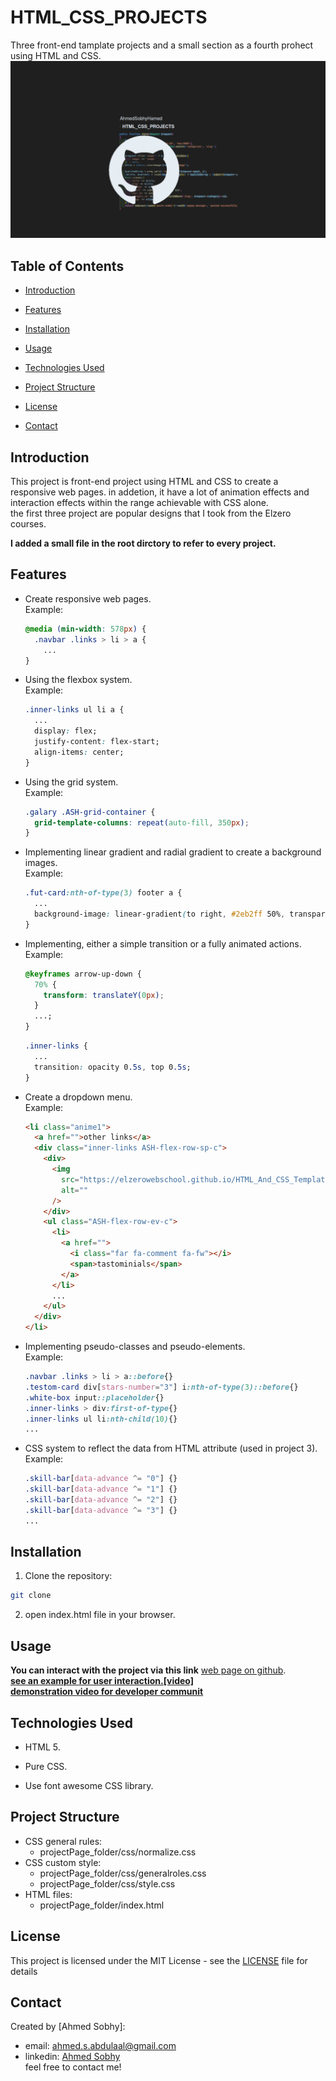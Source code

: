 # HTML_CSS_PROJECTS

Three front-end tamplate projects and a small section as a fourth prohect using HTML and CSS.
![](repo-image/name.png)

## Table of Contents

- [Introduction](#introduction)
- [Features](#features)
- [Installation](#installation)
- [Usage](#usage)
- [Technologies Used](#technologies-used)
- [Project Structure](#project-structure)
- [License](#license)
- [Contact](#contact)

  <!-- intro -->

## Introduction

This project is front-end project using HTML and CSS to create a responsive web pages.
in addetion, it have a lot of animation effects and interaction effects within the range achievable with CSS alone.
<br>
the first three project are popular designs that I took from the Elzero courses.

**I added a small file in the root dirctory to refer to every project.**

  <!-- technologies was used with links if available -->

## Features

- Create responsive web pages.
  <br>
  Example:

  ```css
  @media (min-width: 578px) {
    .navbar .links > li > a {
      ...
  }
  ```

- Using the flexbox system.
  <br>
  Example:

  ```css
  .inner-links ul li a {
    ...
    display: flex;
    justify-content: flex-start;
    align-items: center;
  }
  ```

- Using the grid system.
  <br>
  Example:

  ```css
  .galary .ASH-grid-container {
    grid-template-columns: repeat(auto-fill, 350px);
  }
  ```

- Implementing linear gradient and radial gradient to create a background images.
  <br>
  Example:

  ```css
  .fut-card:nth-of-type(3) footer a {
    ...
    background-image: linear-gradient(to right, #2eb2ff 50%, transparent 50%);
  }
  ```

- Implementing, either a simple transition or a fully animated actions.
  <br>
  Example:

  ```css
  @keyframes arrow-up-down {
    70% {
      transform: translateY(0px);
    }
    ...;
  }
  ```

  ```css
  .inner-links {
    ...
    transition: opacity 0.5s, top 0.5s;
  }
  ```

- Create a dropdown menu.
  <br>
  Example:

  ```html
  <li class="anime1">
    <a href="">other links</a>
    <div class="inner-links ASH-flex-row-sp-c">
      <div>
        <img
          src="https://elzerowebschool.github.io/HTML_And_CSS_Template_Three/imgs/megamenu.png"
          alt=""
        />
      </div>
      <ul class="ASH-flex-row-ev-c">
        <li>
          <a href="">
            <i class="far fa-comment fa-fw"></i>
            <span>tastominials</span>
          </a>
        </li>
        ...
      </ul>
    </div>
  </li>
  ```

- Implementing pseudo-classes and pseudo-elements.
  <br>
  Example:

  ```css
  .navbar .links > li > a::before{}
  .testom-card div[stars-number="3"] i:nth-of-type(3)::before{}
  .white-box input::placeholder{}
  .inner-links > div:first-of-type{}
  .inner-links ul li:nth-child(10){}
  ...
  ```

- CSS system to reflect the data from HTML attribute (used in project 3).
  <br>
  Example:

  ```css
  .skill-bar[data-advance ^= "0"] {}
  .skill-bar[data-advance ^= "1"] {}
  .skill-bar[data-advance ^= "2"] {}
  .skill-bar[data-advance ^= "3"] {}
  ...
  ```

  <!-- get start and how to run with the prerequisites mintion -->

## Installation

1. Clone the repository:

```sh
git clone
```

2. open index.html file in your browser.

  <!-- usage or how to interact with this technologies like api end points and what they do -->

## Usage

**You can interact with the project via this link**
[web page on github](https://ahmedsobhyhamed.github.io/HTML_CSS_PROJECTS/).
<br>
**[see an example for user interaction.[video]](http://youtube.com)**
<br>
**[demonstration video for developer communit](https://www.youtube.com/watch?v=QrMDQQKTNyU)**

## Technologies Used

- HTML 5.
- Pure CSS.
- Use font awesome CSS library.

  <!-- about the project and a digram of how it work -->

## Project Structure

- CSS general rules:
  - projectPage_folder/css/normalize.css
- CSS custom style:
  - projectPage_folder/css/generalroles.css
  - projectPage_folder/css/style.css
- HTML files:
  - projectPage_folder/index.html
    <!--  -->
    <!-- licance -->

## License

This project is licensed under the MIT License - see the [LICENSE](/LICENSE) file for details

  <!-- contacts -->

## Contact

Created by [Ahmed Sobhy]:

- email: [ahmed.s.abdulaal@gmail.com](mailto:ahmed.s.abdulaal@gmail.com)
- linkedin: [Ahmed Sobhy](https://www.linkedin.com/in/ahmed-sobhy-b824b7201/)
  <br>
  feel free to contact me!
